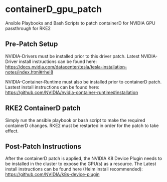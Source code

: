 # containerD_gpu_patch
Ansible Playbooks and Bash Scripts to patch containerD for NVIDIA GPU passthrough for RKE2

## Pre-Patch Setup
NVIDIA-Drivers must be installed prior to this driver patch.  Latest NVIDIA-Driver install instructions can be found here:
https://docs.nvidia.com/datacenter/tesla/tesla-installation-notes/index.html#rhel8

NVIDIA-Container-Runtime must also be installed prior to containerD patch.  Lastest install instructions can be found here:
https://github.com/NVIDIA/nvidia-container-runtime#installation

## RKE2 ContainerD patch
Simply run the ansible playbook or bash script to make the required containerD changes.  RKE2 must be restarted in order for the patch to take effect.

## Post-Patch Instructions
After the containerD patch is applied, the NVIDIA K8 Device Plugin needs to be installed in the cluster to expose the GPU(s) as a resource.  The Latest install instructions can be found here (Helm install recommended):
https://github.com/NVIDIA/k8s-device-plugin
